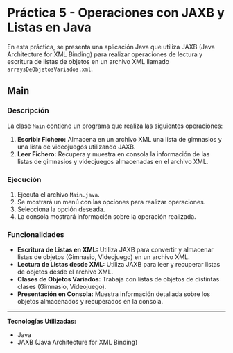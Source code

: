 # Práctica 5 - Operaciones con JAXB y Listas en Java

En esta práctica, se presenta una aplicación Java que utiliza JAXB (Java Architecture for XML Binding) para realizar
operaciones de lectura y escritura de listas de objetos en un archivo XML llamado `arraysDeObjetosVariados.xml`.

## Main

### Descripción

La clase `Main` contiene un programa que realiza las siguientes operaciones:

1. **Escribir Fichero:** Almacena en un archivo XML una lista de gimnasios y una lista de videojuegos utilizando JAXB.
2. **Leer Fichero:** Recupera y muestra en consola la información de las listas de gimnasios y videojuegos almacenadas
   en el archivo XML.

### Ejecución

1. Ejecuta el archivo `Main.java`.
2. Se mostrará un menú con las opciones para realizar operaciones.
3. Selecciona la opción deseada.
4. La consola mostrará información sobre la operación realizada.

### Funcionalidades

- **Escritura de Listas en XML:** Utiliza JAXB para convertir y almacenar listas de objetos (Gimnasio, Videojuego) en un
  archivo XML.
- **Lectura de Listas desde XML:** Utiliza JAXB para leer y recuperar listas de objetos desde el archivo XML.
- **Clases de Objetos Variados:** Trabaja con listas de objetos de distintas clases (Gimnasio, Videojuego).
- **Presentación en Consola:** Muestra información detallada sobre los objetos almacenados y recuperados en la consola.

---

**Tecnologías Utilizadas:**

- Java
- JAXB (Java Architecture for XML Binding)

